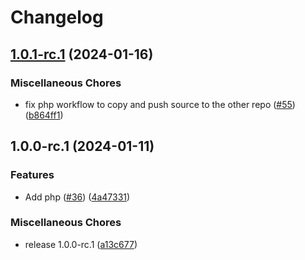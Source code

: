 # Changelog

## [1.0.1-rc.1](https://github.com/flipt-io/flipt-server-sdks/compare/flipt-php-v1.0.0-rc.1...flipt-php-v1.0.1-rc.1) (2024-01-16)


### Miscellaneous Chores

* fix php workflow to copy and push source to the other repo ([#55](https://github.com/flipt-io/flipt-server-sdks/issues/55)) ([b864ff1](https://github.com/flipt-io/flipt-server-sdks/commit/b864ff149e57192ce55eedea29d20894ce5fa76e))

## 1.0.0-rc.1 (2024-01-11)


### Features

* Add php ([#36](https://github.com/flipt-io/flipt-server-sdks/issues/36)) ([4a47331](https://github.com/flipt-io/flipt-server-sdks/commit/4a47331b0da56e55f0e31b312cffbe0e10248229))


### Miscellaneous Chores

* release 1.0.0-rc.1 ([a13c677](https://github.com/flipt-io/flipt-server-sdks/commit/a13c6774c6a6c1c125e299ce0ec4267ed2bbb4cf))
